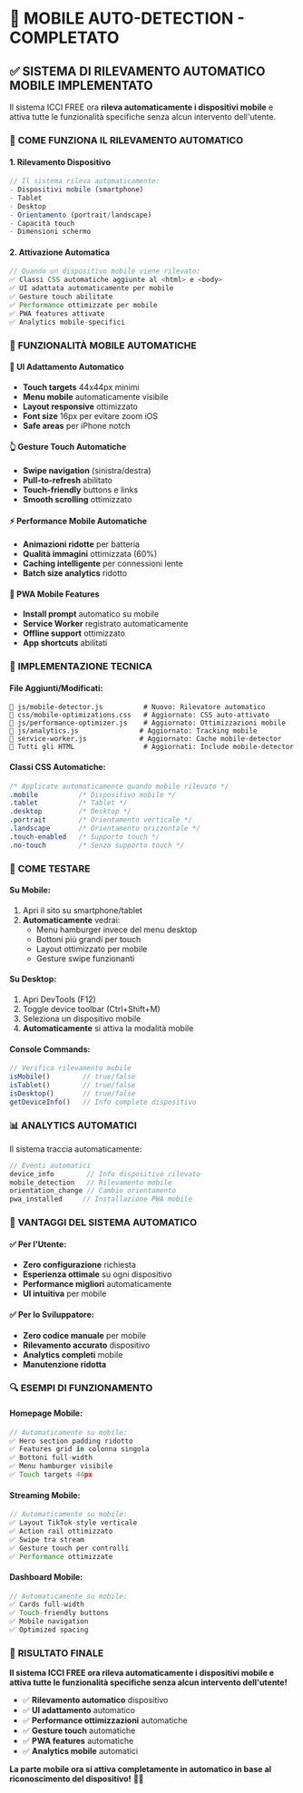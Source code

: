 # 📱 MOBILE AUTO-DETECTION - COMPLETATO

## ✅ SISTEMA DI RILEVAMENTO AUTOMATICO MOBILE IMPLEMENTATO

Il sistema ICCI FREE ora **rileva automaticamente i dispositivi mobile** e attiva tutte le funzionalità specifiche senza alcun intervento dell'utente.

### 🎯 **COME FUNZIONA IL RILEVAMENTO AUTOMATICO**

#### 1. **Rilevamento Dispositivo**
```javascript
// Il sistema rileva automaticamente:
- Dispositivi mobile (smartphone)
- Tablet 
- Desktop
- Orientamento (portrait/landscape)
- Capacità touch
- Dimensioni schermo
```

#### 2. **Attivazione Automatica**
```javascript
// Quando un dispositivo mobile viene rilevato:
✅ Classi CSS automatiche aggiunte al <html> e <body>
✅ UI adattata automaticamente per mobile
✅ Gesture touch abilitate
✅ Performance ottimizzate per mobile
✅ PWA features attivate
✅ Analytics mobile-specifici
```

### 📱 **FUNZIONALITÀ MOBILE AUTOMATICHE**

#### **🎨 UI Adattamento Automatico**
- **Touch targets** 44x44px minimi
- **Menu mobile** automaticamente visibile
- **Layout responsive** ottimizzato
- **Font size** 16px per evitare zoom iOS
- **Safe areas** per iPhone notch

#### **👆 Gesture Touch Automatiche**
- **Swipe navigation** (sinistra/destra)
- **Pull-to-refresh** abilitato
- **Touch-friendly** buttons e links
- **Smooth scrolling** ottimizzato

#### **⚡ Performance Mobile Automatiche**
- **Animazioni ridotte** per batteria
- **Qualità immagini** ottimizzata (60%)
- **Caching intelligente** per connessioni lente
- **Batch size analytics** ridotto

#### **📱 PWA Mobile Features**
- **Install prompt** automatico su mobile
- **Service Worker** registrato automaticamente
- **Offline support** ottimizzato
- **App shortcuts** abilitati

### 🔧 **IMPLEMENTAZIONE TECNICA**

#### **File Aggiunti/Modificati:**
```
📁 js/mobile-detector.js          # Nuovo: Rilevatore automatico
📁 css/mobile-optimizations.css   # Aggiornato: CSS auto-attivato
📁 js/performance-optimizer.js    # Aggiornato: Ottimizzazioni mobile
📁 js/analytics.js               # Aggiornato: Tracking mobile
📁 service-worker.js             # Aggiornato: Cache mobile-detector
📁 Tutti gli HTML                 # Aggiornati: Include mobile-detector
```

#### **Classi CSS Automatiche:**
```css
/* Applicate automaticamente quando mobile rilevato */
.mobile          /* Dispositivo mobile */
.tablet          /* Tablet */
.desktop         /* Desktop */
.portrait        /* Orientamento verticale */
.landscape       /* Orientamento orizzontale */
.touch-enabled   /* Supporto touch */
.no-touch        /* Senza supporto touch */
```

### 🚀 **COME TESTARE**

#### **Su Mobile:**
1. Apri il sito su smartphone/tablet
2. **Automaticamente** vedrai:
   - Menu hamburger invece del menu desktop
   - Bottoni più grandi per touch
   - Layout ottimizzato per mobile
   - Gesture swipe funzionanti

#### **Su Desktop:**
1. Apri DevTools (F12)
2. Toggle device toolbar (Ctrl+Shift+M)
3. Seleziona un dispositivo mobile
4. **Automaticamente** si attiva la modalità mobile

#### **Console Commands:**
```javascript
// Verifica rilevamento mobile
isMobile()        // true/false
isTablet()        // true/false  
isDesktop()       // true/false
getDeviceInfo()   // Info complete dispositivo
```

### 📊 **ANALYTICS AUTOMATICI**

Il sistema traccia automaticamente:
```javascript
// Eventi automatici
device_info        // Info dispositivo rilevato
mobile_detection   // Rilevamento mobile
orientation_change // Cambio orientamento
pwa_installed     // Installazione PWA mobile
```

### 🎯 **VANTAGGI DEL SISTEMA AUTOMATICO**

#### **✅ Per l'Utente:**
- **Zero configurazione** richiesta
- **Esperienza ottimale** su ogni dispositivo
- **Performance migliori** automaticamente
- **UI intuitiva** per mobile

#### **✅ Per lo Sviluppatore:**
- **Zero codice manuale** per mobile
- **Rilevamento accurato** dispositivo
- **Analytics completi** mobile
- **Manutenzione ridotta**

### 🔍 **ESEMPI DI FUNZIONAMENTO**

#### **Homepage Mobile:**
```javascript
// Automaticamente su mobile:
✅ Hero section padding ridotto
✅ Features grid in colonna singola  
✅ Bottoni full-width
✅ Menu hamburger visibile
✅ Touch targets 44px
```

#### **Streaming Mobile:**
```javascript
// Automaticamente su mobile:
✅ Layout TikTok-style verticale
✅ Action rail ottimizzato
✅ Swipe tra stream
✅ Gesture touch per controlli
✅ Performance ottimizzate
```

#### **Dashboard Mobile:**
```javascript
// Automaticamente su mobile:
✅ Cards full-width
✅ Touch-friendly buttons
✅ Mobile navigation
✅ Optimized spacing
```

### 🎉 **RISULTATO FINALE**

**Il sistema ICCI FREE ora rileva automaticamente i dispositivi mobile e attiva tutte le funzionalità specifiche senza alcun intervento dell'utente!**

- ✅ **Rilevamento automatico** dispositivo
- ✅ **UI adattamento** automatico  
- ✅ **Performance ottimizzazioni** automatiche
- ✅ **Gesture touch** automatiche
- ✅ **PWA features** automatiche
- ✅ **Analytics mobile** automatici

**La parte mobile ora si attiva completamente in automatico in base al riconoscimento del dispositivo!** 📱🚀